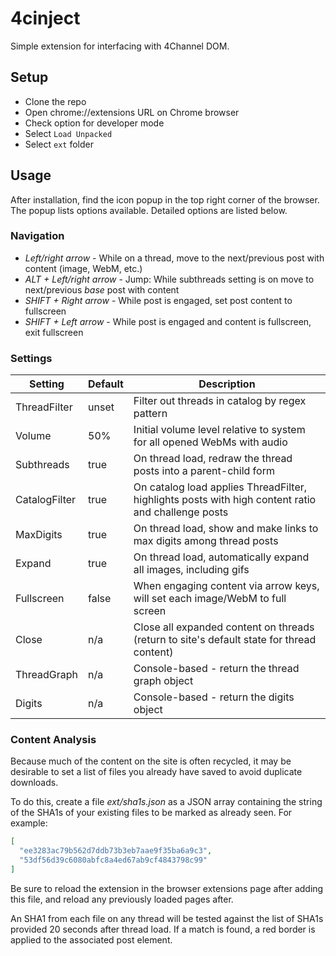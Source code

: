 # 4cinject

Simple extension for interfacing with 4Channel DOM.

## Setup
- Clone the repo
- Open chrome://extensions URL on Chrome browser
- Check option for developer mode
- Select `Load Unpacked`
- Select `ext` folder

## Usage

After installation, find the icon popup in the top right corner of the browser. The popup lists options available. Detailed options are listed below.

### Navigation

- *Left/right arrow* - While on a thread, move to the next/previous post with content (image, WebM, etc.)
- *ALT + Left/right arrow* - Jump: While subthreads setting is on move to next/previous _base_ post with content
- *SHIFT + Right arrow* - While post is engaged, set post content to fullscreen
- *SHIFT + Left arrow* - While post is engaged and content is fullscreen, exit fullscreen

### Settings

| Setting        | Default  | Description                                                                                        | 
|----------------|----------|----------------------------------------------------------------------------------------------------|
| ThreadFilter   | unset    | Filter out threads in catalog by regex pattern                                                     |
| Volume         | 50%      | Initial volume level relative to system for all opened WebMs with audio                            |
| Subthreads     | true     | On thread load, redraw the thread posts into a parent-child form                                   |
| CatalogFilter  | true     | On catalog load applies ThreadFilter, highlights posts with high content ratio and challenge posts |
| MaxDigits      | true     | On thread load, show and make links to max digits among thread posts                               |
| Expand         | true     | On thread load, automatically expand all images, including gifs                                    |
| Fullscreen     | false    | When engaging content via arrow keys, will set each image/WebM to full screen                      |
| Close          | n/a      | Close all expanded content on threads (return to site's default state for thread content)          |
| ThreadGraph    | n/a      | Console-based - return the thread graph object                                                     |
| Digits         | n/a      | Console-based - return the digits object                                                           |

### Content Analysis

Because much of the content on the site is often recycled, it may be desirable to set a list of files you already have saved to avoid duplicate downloads.

To do this, create a file *ext/sha1s.json* as a JSON array containing the string of the SHA1s of your existing files to be marked as already seen. For example:

```json
[
  "ee3283ac79b562d7ddb73b3eb7aae9f35ba6a9c3",
  "53df56d39c6080abfc8a4ed67ab9cf4843798c99"
]
```

Be sure to reload the extension in the browser extensions page after adding this file, and reload any previously loaded pages after.

An SHA1 from each file on any thread will be tested against the list of SHA1s provided 20 seconds after thread load. If a match is found, a red border is applied to the associated post element.


